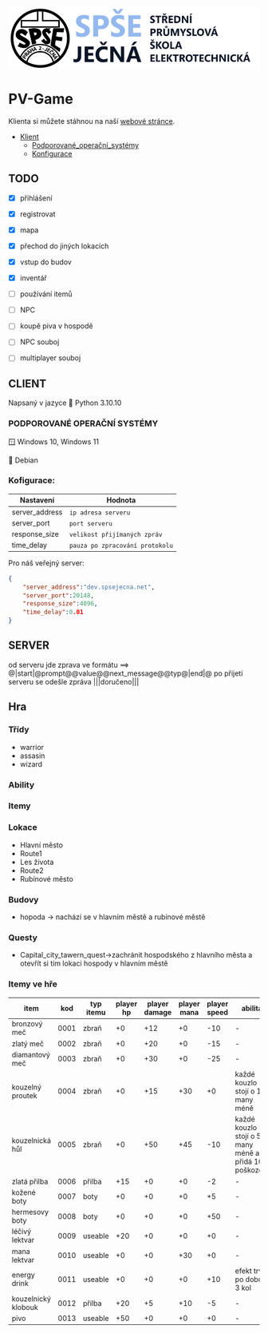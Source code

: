 <img src="/readme_content/Jecna_logo.png" alt="SPŠE Ječná"/>

# PV-Game

Klienta si můžete stáhnou na naší [webové stránce](https://www.spsejecna.cz).

- [Klient](#klient)
    - [Podporované_operační_systémy](#klient_OP)
    - [Konfigurace](#klient_konfig)

TODO
----
- [x] přihlášení
- [x] registrovat
- [x] mapa
- [x] přechod do jiných lokacích
- [x] vstup do budov
- [x] inventář
- [ ] používání itemů
- [ ] NPC
- [ ] koupě piva v hospodě
- [ ] NPC souboj
- [ ] multiplayer souboj


## CLIENT <a name="klient"></a>
Napsaný v jazyce :snake: Python 3.10.10

### PODPOROVANÉ OPERAČNÍ SYSTÉMY <a name="klient_OP"></a>
:window: Windows 10, Windows 11

:penguin: Debian

### Kofigurace: <a name="klient_konfig"></a>

| Nastavení           | Hodnota                         |
|---------------------|---------------------------------|
| server_address      | `ip adresa serveru`             |
| server_port         | `port serveru`                  |
| response_size       | `velikost přijímaných zpráv`    |
| time_delay          | `pauza po zpracování protokolu` |

Pro náš veřejný server:
```JSON
{
    "server_address":"dev.spsejecna.net",
    "server_port":20148,
    "response_size":4096,
    "time_delay":0.01
}
```

## SERVER

od serveru jde zprava ve formátu ==> @|start|@prompt@@value@@next_message@@typ@|end|@
po přijetí serveru se odešle zpráva |||doručeno|||

## Hra

### Třídy
- warrior
- assasin
- wizard

### Ability

### Itemy

### Lokace
- Hlavní město
- Route1
- Les života
- Route2
- Rubínové město

### Budovy
- hopoda -> nachází se v hlavním městě a rubínové městě

### Questy
- Capital_city_tawern_quest->zachránit hospodského z hlavního města a otevřít si tím lokaci hospody v hlavním městě

### Itemy ve hře
| item              | kod  | typ itemu | player hp | player damage | player mana | player speed | abilita                                               |
|-------------------|------|-----------|-----------|---------------|-------------|--------------|-------------------------------------------------------|
|bronzový meč       | 0001 | zbraň     | +0        | +12           | +0          | -10          | -                                                     |
|zlatý meč          | 0002 | zbraň     | +0        | +20           | +0          | -15          | -                                                     |
|diamantový meč     | 0003 | zbraň     | +0        | +30           | +0          | -25          | -                                                     |
|kouzelný proutek   | 0004 | zbraň     | +0        | +15           | +30         | +0           | každé kouzlo stojí o 10 many méně                     |
|kouzelnická hůl    | 0005 | zbraň     | +0        | +50           | +45         | -10          | každé kouzlo stojí o 5 many méně a přidá 10 poškození |
|zlatá přilba       | 0006 | přilba    | +15       | +0            | +0          | -2           | -                                                     |
|kožené boty        | 0007 | boty      | +0        | +0            | +0          | +5           | -                                                     |
|hermesovy boty     | 0008 | boty      | +0        | +0            | +0          | +50          | -                                                     |
|léčivý lektvar     | 0009 | useable   | +20       | +0            | +0          | +0           | -                                                     |
|mana lektvar       | 0010 | useable   | +0        | +0            | +30         | +0           | -                                                     |
|energy drink       | 0011 | useable   | +0        | +0            | +0          | +10          |efekt trvá po dobu 3 kol                               |
|kouzelnický klobouk| 0012 | přilba    | +20       | +5            | +10         | -5           | -                                                     |
|pivo               | 0013 | useable   | +50       | +0            | +0          | +0           | -                                                     |